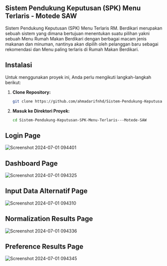 ## Sistem Pendukung Keputusan (SPK) Menu Terlaris - Motede SAW
Sistem Pendukung Keputusan (SPK) Menu Terlaris RM. Berdikari merupakan sebuah sistem yang dimana bertujuan menentukan suatu pilihan yakni sebuah Menu Rumah Makan Berdikari dengan berbagai macam jenis makanan dan minuman, nantinya akan dipilih oleh pelanggan baru sebagai rekomendasi dan Menu paling terlaris di Rumah Makan Berdikari.

## Instalasi

Untuk menggunakan proyek ini, Anda perlu mengikuti langkah-langkah berikut:

1. **Clone Repository:**
   ```bash
   git clone https://github.com/ahmadarifnhd/Sistem-Pendukung-Keputusan-SPK-Menu-Terlaris---Motede-SAW.git

2. **Masuk ke Direktori Proyek:**
    ```bash
   cd Sistem-Pendukung-Keputusan-SPK-Menu-Terlaris---Motede-SAW

## Login Page
![Screenshot 2024-07-01 094401](https://github.com/ahmadarifnhd/Sistem-Pendukung-Keputusan-SPK-Menu-Terlaris---Motede-SAW/assets/151599766/166237c6-71d4-4f91-99ee-646c54174647)

## Dashboard Page
![Screenshot 2024-07-01 094325](https://github.com/ahmadarifnhd/Sistem-Pendukung-Keputusan-SPK-Menu-Terlaris---Motede-SAW/assets/151599766/10c5ee50-6d91-45da-8fe0-b54cb534a02d)

## Input Data Alternatif Page
![Screenshot 2024-07-01 094310](https://github.com/ahmadarifnhd/Sistem-Pendukung-Keputusan-SPK-Menu-Terlaris---Motede-SAW/assets/151599766/fd571a92-0ac2-4ca5-925d-637d4f535165)

## Normalization Results Page
![Screenshot 2024-07-01 094336](https://github.com/ahmadarifnhd/Sistem-Pendukung-Keputusan-SPK-Menu-Terlaris---Motede-SAW/assets/151599766/62c5c5dd-d56e-40ef-9e87-3e6f7e663a31)

## Preference Results Page
![Screenshot 2024-07-01 094345](https://github.com/ahmadarifnhd/Sistem-Pendukung-Keputusan-SPK-Menu-Terlaris---Motede-SAW/assets/151599766/434abaa1-bc71-41c0-9f3d-0207541c5839)

